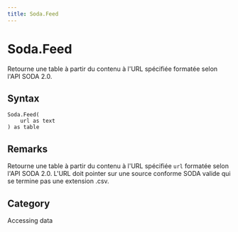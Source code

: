 ```yaml
---
title: Soda.Feed
---
```


# Soda.Feed


Retourne une table à partir du contenu à l&#39;URL spécifiée formatée selon l&#39;API SODA 2.0.


## Syntax

```powerquery
Soda.Feed(
    url as text
) as table
```


## Remarks

Retourne une table à partir du contenu à l'URL spécifiée <code>url</code> formatée selon l'API SODA 2.0. L'URL doit pointer sur une source conforme SODA valide qui se termine pas une extension .csv.



## Category
Accessing data
